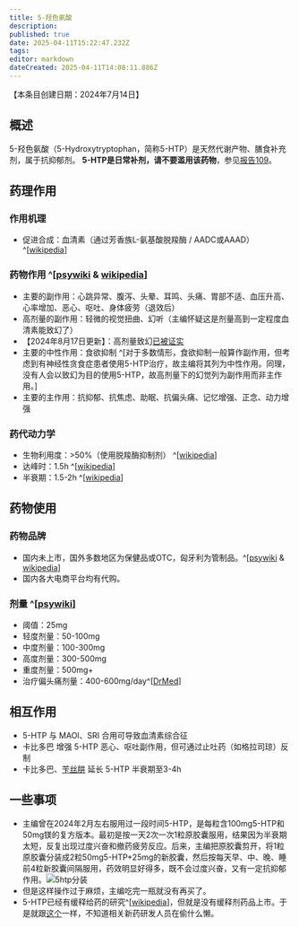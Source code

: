 ```yaml
---
title: 5-羟色氨酸
description: 
published: true
date: 2025-04-11T15:22:47.232Z
tags: 
editor: markdown
dateCreated: 2025-04-11T14:08:11.886Z
---
```


【本条目创建日期：2024年7月14日】
## 概述
5-羟色氨酸（5-Hydroxytryptophan，简称5-HTP）是天然代谢产物、膳食补充剂，属于抗抑郁剂。
**5-HTP是日常补剂，请不要滥用该药物**，参见[报告109](/report/RP109/)。
## 药理作用
### 作用机理
- 促进合成：血清素（通过芳香族L-氨基酸脱羧酶 / AADC或AAAD）^[[wikipedia](https://en.wikipedia.org/wiki/5-Hydroxytryptophan#Metabolism)]
### 药物作用 ^[[psywiki](https://m.psychonautwiki.org/w/index.php?title=5-Hydroxytryptophan&_=#Subjective_effects) & [wikipedia](https://en.wikipedia.org/wiki/5-Hydroxytryptophan#Side_effects)]
- 主要的副作用：心跳异常、腹泻、头晕、耳鸣、头痛、胃部不适、血压升高、心率增加、恶心、呕吐、身体疲劳（退效后）
- 高剂量的副作用：轻微的视觉扭曲、幻听（主编怀疑这是剂量高到一定程度血清素能致幻了）
- 【2024年8月17日更新】：高剂量致幻[已被证实](/report/RP109/)
- 主要的中性作用：食欲抑制 ^[对于多数情形，食欲抑制一般算作副作用，但考虑到有神经性贪食症患者使用5-HTP治疗，故主编将其列为中性作用。同理，没有人会以致幻为目的使用5-HTP，故高剂量下的幻觉列为副作用而非主作用。]
- 主要的主作用：抗抑郁、抗焦虑、助眠、抗偏头痛、记忆增强、正念、动力增强
### 药代动力学
- 生物利用度：>50%（使用脱羧酶抑制剂） ^[[wikipedia](https://en.wikipedia.org/wiki/5-Hydroxytryptophan#Absorption)]
- 达峰时：1.5h ^[[wikipedia](https://en.wikipedia.org/wiki/5-Hydroxytryptophan#Pharmacokinetics)]
- 半衰期：1.5-2h ^[[wikipedia](https://en.wikipedia.org/wiki/5-Hydroxytryptophan#Pharmacokinetics)]
## 药物使用
### 药物品牌
- 国内未上市，国外多数地区为保健品或OTC，匈牙利为管制品。^[[psywiki](https://m.psychonautwiki.org/w/index.php?title=5-Hydroxytryptophan&_=#Legal_status) & [wikipedia](https://en.wikipedia.org/wiki/5-Hydroxytryptophan#Regulatory_status)]
- 国内各大电商平台均有代购。
### 剂量 ^[[psywiki](https://m.psychonautwiki.org/w/index.php?title=5-Hydroxytryptophan)]
- 阈值：25mg
- 轻度剂量：50-100mg
- 中度剂量：100-300mg
- 高度剂量：300-500mg
- 重度剂量：500mg+
- 治疗偏头痛剂量：400-600mg/day^[[DrMed](https://www.drmed.cn/natural/migraine-headaches/3)]
## 相互作用
- 5-HTP 与 MAOI、SRI 合用可导致血清素综合征
- 卡比多巴 增强 5-HTP 恶心、呕吐副作用，但可通过止吐药（如格拉司琼）反制
- 卡比多巴、[苄丝肼](/drugs/多巴丝肼) 延长 5-HTP 半衰期至3-4h
## 一些事项
- 主编曾在2024年2月左右服用过一段时间5-HTP，是每粒含100mg5-HTP和50mg镁的复方版本。最初是按一天2次一次1粒原胶囊服用，结果因为半衰期太短，反复出现过度兴奋和撤药疲劳反应。后来，主编把原胶囊剪开，将1粒原胶囊分装成2粒50mg5-HTP+25mg的新胶囊，然后按每天早、中、晚、睡前4粒新胶囊间隔服用，药效明显好得多，既不会过度兴奋，又有一定抗抑郁作用。![5htp分装](/imgs/5htp分装.jpg)
- 但是这样操作过于麻烦，主编吃完一瓶就没有再买了。
- 5-HTP已经有缓释给药的研究^[[wikipedia](https://en.wikipedia.org/wiki/5-Hydroxytryptophan#5-HTP_slow-release)]，但就是没有缓释剂药品上市。于是就跟[这个](/drug/NMDA抗抑郁)一样，不知道相关新药研发人员在偷什么懒。

